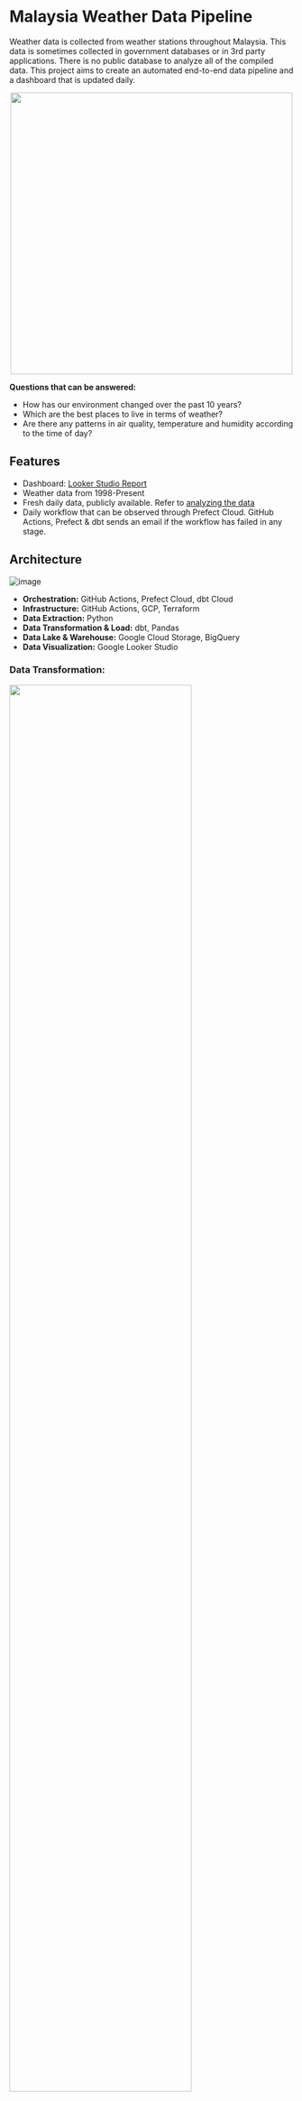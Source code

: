 # Malaysia Weather Data Pipeline

Weather data is collected from weather stations throughout Malaysia. This data is sometimes collected in government databases or in 3rd party applications. There is no public database to analyze all of the compiled data. This project aims to create an automated end-to-end data pipeline and a dashboard that is updated daily.

<p align="center">
  <img src="https://user-images.githubusercontent.com/19585239/233954611-cf04cf0b-36cd-4c5d-a3c7-e1fb9d2a90fc.png" height="500px"/>
</p>

**Questions that can be answered:**
- How has our environment changed over the past 10 years?
- Which are the best places to live in terms of weather?
- Are there any patterns in air quality, temperature and humidity according to the time of day?

## Features
- Dashboard: [Looker Studio Report](https://lookerstudio.google.com/reporting/42328c2a-5493-4dfa-9cb6-54b747f4f69a)
- Weather data from 1998-Present
- Fresh daily data, publicly available. Refer to [analyzing the data](#analyzing-the-data)
- Daily workflow that can be observed through Prefect Cloud. GitHub Actions, Prefect & dbt sends an email if the workflow has failed in any stage.

## Architecture
![image](https://github.com/Light2Dark/quality-of-life/assets/19585239/19ec5326-2350-44cb-b972-bba0a86f614c)

- **Orchestration:** GitHub Actions, Prefect Cloud, dbt Cloud
- **Infrastructure:** GitHub Actions, GCP, Terraform
- **Data Extraction:** Python
- **Data Transformation & Load:** dbt, Pandas
- **Data Lake & Warehouse:** Google Cloud Storage, BigQuery
- **Data Visualization:** Google Looker Studio

### Data Transformation:
<img src="https://github.com/Light2Dark/quality-of-life/assets/19585239/7c1dd0e0-bb33-401b-98b9-f3dc326c5c73" width="80%" />

Both pandas and dbt is used to clean, transform and model the data

### Schema
<!-- <img src="https://github.com/Light2Dark/quality-of-life/assets/19585239/dbce8522-d986-4c2e-b5d8-51e9f38807624" height="400px" /> -->
![image](https://github.com/Light2Dark/quality-of-life/assets/19585239/60c1e2be-fd2e-4ad6-bcff-88bd08590a8f)


**Clustering:** TODO [recommended here](https://cloud.google.com/bigquery/docs/clustered-tables).

**Partitioning:** It may be more efficient to partition by states however BigQuery does not allow partitions by String fields. Some workarounds exist (adding an int as an additional column) but the pros and cons needs to be examined.

### Data Sources
The Weather data is proprietary and unfortunately this code is not reproducible without the API key. Credits to [Weather Underground](https://www.wunderground.com/) for the data.
<p float="left">
  <img width = "650px" src = "https://github.com/Light2Dark/quality-of-life/assets/19585239/283ec5a9-93c4-4bb2-87c8-c04fb9703bb9" />
  <img height = "80px" src = "https://github.com/Light2Dark/quality-of-life/assets/19585239/2c24acc2-08a1-4813-b3c1-46b620ed393a" />
</p>

The air quality data is extracted from the government website [APIMS Table](http://apims.doe.gov.my/api_table.html).
<p float="left">
  <img width = "600px" src = "https://user-images.githubusercontent.com/19585239/195292149-ac7e48d1-8d98-4b85-9533-8616aca9a58d.png" />
  <img height = "300px" src = "https://user-images.githubusercontent.com/19585239/195292738-30a6ae22-a266-4456-9634-fc5ee7217ebc.png" />
</p>

### Dashboard
Access the dashboard here: [Looker Studio Report](https://lookerstudio.google.com/reporting/42328c2a-5493-4dfa-9cb6-54b747f4f69a)

You may notice the heatmap at the bottom shows flat colours, that's because the differences between columns are small, however this is something that needs to be improved on (if you know how, let me know!)

<img src="https://user-images.githubusercontent.com/19585239/234033506-2dbb9e36-1f4c-4d1c-ae8a-1c1b4b03c27a.png" height="400px" />

## Analyzing the data

You can analyze the data in 2 ways.
1. csv file `data/air_quality_2017-2023.zip`. This file is updated to 29/5/2023.
2. BigQuery.

This project uses BigQuery as a Data Warehouse, so you can use SQL to query data. All the tables in the prod dataset is public.

`PROJECT_ID=quality-of-life-364309`

`DATASET=prod`

There are several tables in the `prod` dataset, you may want to use the `full_weather`, `air_quality` and `weather` tables for queries.

Example SQL Statements

```bash
  SELECT *
  FROM `quality-of-life-364309.prod.full_weather`
  LIMIT 1000
```

You can play around with BigQuery SQL using Kaggle. A sample notebook: [Shahmir's AQ Kaggle Notebook](https://www.kaggle.com/datasets/shahmirvarqha/air-quality-malaysia-2017-present)

### Additional Features 
**Tests:** Some transformation is done in Python and dbt. Several tests are done after running to ensure the data processed is as intended.

**GitHub Actions:** Before merging into main, a CI/CD pipeline checks to see if the unittests work.


## Installation

Python 3 is required for this project. Additionally, the entire project runs daily on the Cloud. Thus, the following accounts are needed:
- [Google Cloud Account](https://console.cloud.google.com/)
- [Prefect Cloud Account](https://app.prefect.cloud/)
- [dbt Cloud](https://cloud.getdbt.com/)

1. Setup your environment
```bash
  git clone <url>
  cd <project-name>

  python -m venv venv     # create a virtual environment
  source venv/bin/activate    # activate the virtual environment

  pip install -r requirements.txt   # installing dependencies
```
2. Download the service_account_json_file from GCP. Follow [service_account_file_download](https://github.com/wjuszczyk/dezoomcamp-project#step-2-setup-gcp)
3. Fill in the `.env.example` file and rename it to `.env`. Do not remove the # symbols!
```.env
## Prefect Config
PREFECT_API_ACCOUNT_ID=<PREFECT_API_ACCOUNT_ID>
PREFECT_API_WORKSPACE_ID=<PREFECT_API_WORKSPACE_ID>
PREFECT_API_KEY=<PREFECT_API_KEY>
#
## Prefect Blocks
# GitHub Blocks (Optional)
GITHUB_REPO=<GITHUB_REPO>
GITHUB_BRANCH=<GITHUB_BRANCH>
GITHUB_BLOCK=<GITHUB_BLOCK>
#
## GCP Config
PROJECT_ID=<PROJECT_ID>
REGION=<REGION>
GCP_CREDENTIALS_FILEPATH=<GCP_CREDENTIALS_FILEPATH>
#
## GitHub Email Config (Work in Progress)
SMTP=<smtp+starttls://user:password@server:port>
#
## Temperature API (Work in Progress)
WEATHER_API=<WEATHER_API_KEY>
```
4. Setup the infrastructure
In your terminal, from the root folder of this project, run the following command
```bash
# This will create the GCP resources (buckets + bigquery dataset), create the prefect connection and blocks.
bash setup_infra.sh
```

5. You are ready to run the main elt pipeline. Run the following command to extract air quality and weather from 2020-01-01 to 2020-01-02
```python
python main.py --testing=True --start_date=20200101 --end_date=20200102 --time=0000
```

6. Setup dbt. Firstly, modify the `dbt/profile_template.yml` file with your own project details.
```dbt/profile_template.yml
fixed:
  dataset: dev
  job_execution_timeout_seconds: 300
  job_retries: 1
  keyfile: <PATH_TO_GCP_CREDENTIALS_JSON_FILE>
  location: <REGION>
  method: service-account
  priority: interactive
  project: <PROJECT_ID>
  type: bigquery
prompts:
  user:
    type: string
    hint: yourname@jaffleshop.com
  threads:
    hint: "number of threads"
    type: int
    default: 4
```

5. Run dbt.
```bash
cd dbt
dbt init    # answer the prompts
dbt deps
dbt seed
dbt run
```


## Contributing

Contributions are always welcome!

#### Improvements (To-Do):

- Add logos for the sources of data in dashboard
- It might be good to partition and cluster based on certain attributes to provide long term scalability
- Dashboard could include more analysis and charts
- Improving fault tolerance

## Credits
Thank you to everyone who made the [Data Engineering Zoomcamp](https://github.com/DataTalksClub/data-engineering-zoomcamp)

<img src="https://user-images.githubusercontent.com/19585239/234007526-9b07c079-70f0-4f8e-985b-03b7ad6b9dc7.png" width="500px" />

